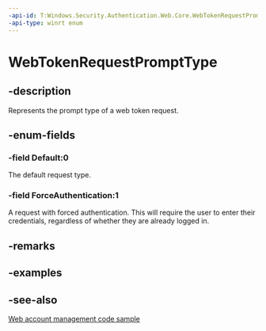 ```yaml
---
-api-id: T:Windows.Security.Authentication.Web.Core.WebTokenRequestPromptType
-api-type: winrt enum
---
```


<!-- Enumeration syntax
public enum Windows.Security.Authentication.Web.Core.WebTokenRequestPromptType : int
-->

# WebTokenRequestPromptType

## -description
Represents the prompt type of a web token request.

## -enum-fields
### -field Default:0
The default request type.

### -field ForceAuthentication:1
A request with forced authentication. This will require the user to enter their credentials, regardless of whether they are already logged in.


## -remarks

## -examples

## -see-also
[Web account management code sample](https://github.com/Microsoft/Windows-universal-samples/tree/master/Samples/WebAccountManagement)
